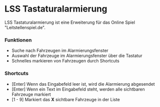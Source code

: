 # LSS Tastaturalarmierung
LSS Tastaturalarmierung ist eine Erweiterung für das Online Spiel "Leitstellenspiel.de".

### Funktionen
- Suche nach Fahrzeugen im Alarmierungsfenster
- Auswahl der Fahrzeuge im Alarmierungsfenster über die Tastatur
- Schnelles markieren von Fahrzeugen durch Shortcuts

### Shortcuts
- [Enter] Wenn das Eingabefeld leer ist, wird die Alarmierung abgesendet
- [Enter] Wenn ein Text im Eingabefeld steht, werden alle sichtbaren Fahrzeuge markiert
- [1 - 9] Markiert das **X** sichtbare Fahrzeuge in der Liste
